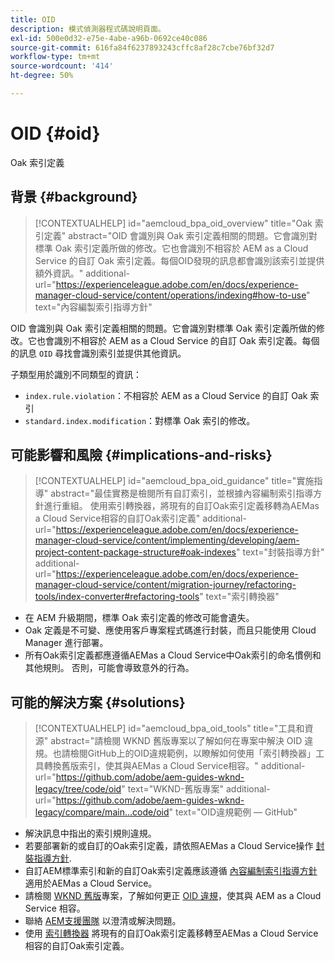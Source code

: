 ```yaml
---
title: OID
description: 模式偵測器程式碼說明頁面。
exl-id: 500e0d32-e75e-4abe-a96b-0692ce40c086
source-git-commit: 616fa84f6237893243cffc8af28c7cbe76bf32d7
workflow-type: tm+mt
source-wordcount: '414'
ht-degree: 50%

---
```


# OID {#oid}

Oak 索引定義

## 背景 {#background}

>[!CONTEXTUALHELP]
>id="aemcloud_bpa_oid_overview"
>title="Oak 索引定義"
>abstract="OID 會識別與 Oak 索引定義相關的問題。它會識別對標準 Oak 索引定義所做的修改。它也會識別不相容於 AEM as a Cloud Service 的自訂 Oak 索引定義。每個OID發現的訊息都會識別該索引並提供額外資訊。"
>additional-url="https://experienceleague.adobe.com/en/docs/experience-manager-cloud-service/content/operations/indexing#how-to-use" text="內容編製索引指導方針"

OID 會識別與 Oak 索引定義相關的問題。它會識別對標準 Oak 索引定義所做的修改。它也會識別不相容於 AEM as a Cloud Service 的自訂 Oak 索引定義。每個的訊息 `OID` 尋找會識別索引並提供其他資訊。

子類型用於識別不同類型的資訊：

* `index.rule.violation`：不相容於 AEM as a Cloud Service 的自訂 Oak 索引
* `standard.index.modification`：對標準 Oak 索引的修改。

## 可能影響和風險 {#implications-and-risks}

>[!CONTEXTUALHELP]
>id="aemcloud_bpa_oid_guidance"
>title="實施指導"
>abstract="最佳實務是檢閱所有自訂索引，並根據內容編制索引指導方針進行重組。 使用索引轉換器，將現有的自訂Oak索引定義移轉為AEMas a Cloud Service相容的自訂Oak索引定義"
>additional-url="https://experienceleague.adobe.com/en/docs/experience-manager-cloud-service/content/implementing/developing/aem-project-content-package-structure#oak-indexes" text="封裝指導方針"
>additional-url="https://experienceleague.adobe.com/en/docs/experience-manager-cloud-service/content/migration-journey/refactoring-tools/index-converter#refactoring-tools" text="索引轉換器"

* 在 AEM 升級期間，標準 Oak 索引定義的修改可能會遺失。
* Oak 定義是不可變、應使用客戶專案程式碼進行封裝，而且只能使用 Cloud Manager 進行部署。
* 所有Oak索引定義都應遵循AEMas a Cloud Service中Oak索引的命名慣例和其他規則。 否則，可能會導致意外的行為。

## 可能的解決方案 {#solutions}

>[!CONTEXTUALHELP]
>id="aemcloud_bpa_oid_tools"
>title="工具和資源"
>abstract="請檢閱 WKND 舊版專案以了解如何在專案中解決 OID 違規。也請檢閱GitHub上的OID違規範例，以瞭解如何使用「索引轉換器」工具轉換舊版索引，使其與AEMas a Cloud Service相容。"
>additional-url="https://github.com/adobe/aem-guides-wknd-legacy/tree/code/oid" text="WKND-舊版專案"
>additional-url="https://github.com/adobe/aem-guides-wknd-legacy/compare/main...code/oid" text="OID違規範例 — GitHub"

* 解決訊息中指出的索引規則違規。
* 若要部署新的或自訂的Oak索引定義，請依照AEMas a Cloud Service操作 [封裝指導方針](https://experienceleague.adobe.com/en/docs/experience-manager-cloud-service/content/implementing/developing/aem-project-content-package-structure).
* 自訂AEM標準索引和新的自訂Oak索引定義應該遵循 [內容編制索引指導方針](https://experienceleague.adobe.com/en/docs/experience-manager-cloud-service/content/operations/indexing#preparing-the-new-index-definition) 適用於AEMas a Cloud Service。
* 請檢閱 [WKND 舊版](https://github.com/adobe/aem-guides-wknd-legacy/tree/code/oid)專案，了解如何更正 [OID 違規](https://github.com/adobe/aem-guides-wknd-legacy/compare/main...code/oid)，使其與 AEM as a Cloud Service 相容。
* 聯絡 [AEM支援團隊](https://helpx.adobe.com/tw/enterprise/using/support-for-experience-cloud.html) 以澄清或解決問題。
* 使用 [索引轉換器](https://experienceleague.adobe.com/en/docs/experience-manager-cloud-service/content/migration-journey/refactoring-tools/index-converter#refactoring-tools) 將現有的自訂Oak索引定義移轉至AEMas a Cloud Service相容的自訂Oak索引定義。
